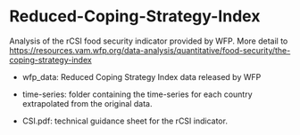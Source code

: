 # Reduced-Coping-Strategy-Index
Analysis of the rCSI food security indicator provided by WFP. More detail to https://resources.vam.wfp.org/data-analysis/quantitative/food-security/the-coping-strategy-index

- wfp_data: Reduced Coping Strategy Index data released by WFP

- time-series: folder containing the time-series for each country extrapolated from the original data.

- CSI.pdf: technical guidance sheet for the rCSI indicator.
